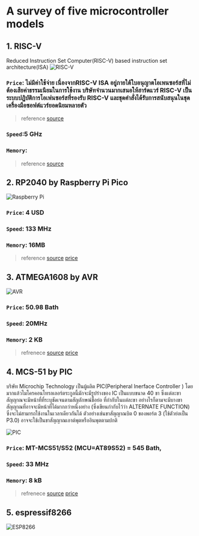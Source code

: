 # __A survey of five microcontroller models__ 
## 1. RISC-V 
Reduced Instruction Set Computer(RISC-V) based instruction set architecture(ISA)
![RISC-V](https://www.extremetech.com/wp-content/uploads/2019/10/SiFive-CPU-Feature-768x425.jpg)
### ```Price```: ไม่มีค่าใช้จ่าย เนื่องจากRISC-V ISA อยู่ภายใต้ใบอนุญาตโอเพนซอร์สที่ไม่ต้องเสียค่าธรรมเนียมในการใช้งาน บริษัทจำนวนมากเสนอให้ฮาร์ดแวร์ RISC-V เป็นระบบปฏิบัติการโอเพ่นซอร์สที่รองรับ RISC-V และชุดคำสั่งได้รับการสนับสนุนในชุดเครื่องมือซอฟต์แวร์ยอดนิยมหลายตัว
> reference [source](https://www.eenewseurope.com/en/worlds-fastest-64bit-risc-v-core-claims-5ghz-speed/)
### ```Speed```:5 GHz 
### ```Memory```:
> reference [source](https://www.eenewseurope.com/en/worlds-fastest-64bit-risc-v-core-claims-5ghz-speed/)

## 2. RP2040 by Raspberry Pi Pico
![Raspberry Pi](https://www.arm.com/blogs/blueprint/wp-content/uploads/2021/01/rp2040-2.jpg)
### ```Price```: 4 USD
### ```Speed```: 133 MHz
### ```Memory```: 16MB 
> reference [source](https://www.sparkfun.com/rp2040) [price](https://www.arm.com/blogs/blueprint/raspberry-pi-rp2040)

## 3. ATMEGA1608  by AVR
![AVR](https://img1.daumcdn.net/thumb/R1280x0/?scode=mtistory2&fname=https%3A%2F%2Fblog.kakaocdn.net%2Fdn%2F1owpf%2FbtqAqf2ykvT%2FGTK6Wk4jcA5KRtNk3a0IO0%2Fimg.jpg)
### ```Price```: 50.98 Bath
### ```Speed```: 20MHz
### ```Memory```: 2 KB
> refrenece [source](https://www.microchip.com/en-us/product/ATMEGA1608) [price](https://www.digikey.co.th/th/products/detail/microchip-technology/ATMEGA1608-AFR/9973116)


## 4. MCS-51 by PIC
บริษัท Microchip Technology เป็นผู้ผลิต PIC(Peripheral Inerface Controller ) โดยมากแล้วไมโครคอนโทรลเลอร์ตระกูลนี้มักจะมีรูปร่างของ IC เป็นแบบขนาด 40 ขา ซึ่งแต่ละขาสัญญาณจะมีหน้าที่ที่ระบุชัดเจนตามสัญลักษณ์ชื่อย่อ ที่กำกับในแต่ละขา อย่างไรก็ตามจะมีบางขาสัญญาณที่อาจจะมีหน้าที่ได้มากกว่าหนึ่งอย่าง (ซึ่งเขียนกำกับไว้ว่า ALTERNATE FUNCTION) ซึ่งจะไม่สามารถใช้งานในเวลาเดียวกันได้ ตัวอย่างเช่นขาสัญญาณบิต 0 ของพอร์ต 3 (ใช้ตัวย่อเป็น P3.0) อาจจะใช้เป็นขาสัญญาณเอาต์พุตหรืออินพุตตามปกติ 

![PIC](https://micro-research.co.th/pub/media/catalog/product/cache/image/beff4985b56e3afdbeabfc89641a4582/m/t/mt-mcs51-a_5_1.jpg)
### ```Price```: MT-MCS51/S52 (MCU=AT89S52) = 545 Bath, 
### ```Speed```: 33 MHz
### ```Memory```: 8 kB
> refrenece [source](https://th.rs-online.com/web/p/microcontrollers/4671690) [price](https://micro-research.co.th/mt-mcs51.html)

 
## 5. espressif8266
![ESP8266](https://upload.wikimedia.org/wikipedia/commons/8/84/ESP-01.jpg)
